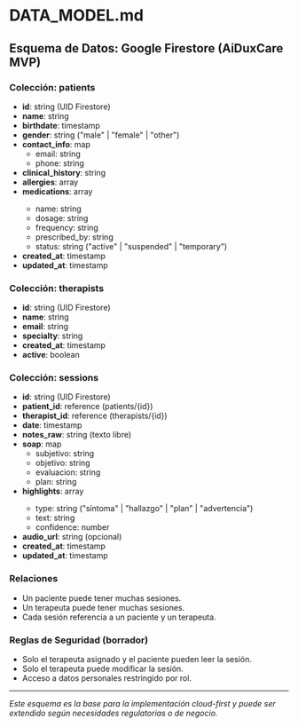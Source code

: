 # DATA_MODEL.md

## Esquema de Datos: Google Firestore (AiDuxCare MVP)

### Colección: patients
- **id**: string (UID Firestore)
- **name**: string
- **birthdate**: timestamp
- **gender**: string ("male" | "female" | "other")
- **contact_info**: map
  - email: string
  - phone: string
- **clinical_history**: string
- **allergies**: array<string>
- **medications**: array<map>
  - name: string
  - dosage: string
  - frequency: string
  - prescribed_by: string
  - status: string ("active" | "suspended" | "temporary")
- **created_at**: timestamp
- **updated_at**: timestamp

### Colección: therapists
- **id**: string (UID Firestore)
- **name**: string
- **email**: string
- **specialty**: string
- **created_at**: timestamp
- **active**: boolean

### Colección: sessions
- **id**: string (UID Firestore)
- **patient_id**: reference (patients/{id})
- **therapist_id**: reference (therapists/{id})
- **date**: timestamp
- **notes_raw**: string (texto libre)
- **soap**: map
  - subjetivo: string
  - objetivo: string
  - evaluacion: string
  - plan: string
- **highlights**: array<map>
  - type: string ("síntoma" | "hallazgo" | "plan" | "advertencia")
  - text: string
  - confidence: number
- **audio_url**: string (opcional)
- **created_at**: timestamp
- **updated_at**: timestamp

### Relaciones
- Un paciente puede tener muchas sesiones.
- Un terapeuta puede tener muchas sesiones.
- Cada sesión referencia a un paciente y un terapeuta.

### Reglas de Seguridad (borrador)
- Solo el terapeuta asignado y el paciente pueden leer la sesión.
- Solo el terapeuta puede modificar la sesión.
- Acceso a datos personales restringido por rol.

---

_Este esquema es la base para la implementación cloud-first y puede ser extendido según necesidades regulatorias o de negocio._ 
